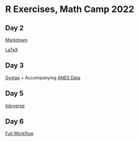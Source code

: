 # R Exercises, Math Camp 2022 

## Day 2 
[Markdown](MD_Exercise.Rmd)

[LaTeX](LaTeX_exercise.tex) 

## Day 3

[Syntax](Syntax_and_Functions.R) + Accompanying [ANES Data](ANES_2020.csv)

## Day 5

[tidyverse](tidyverse.pptx)

## Day 6 

[Full Workflow](data-exercise.Rmd) 